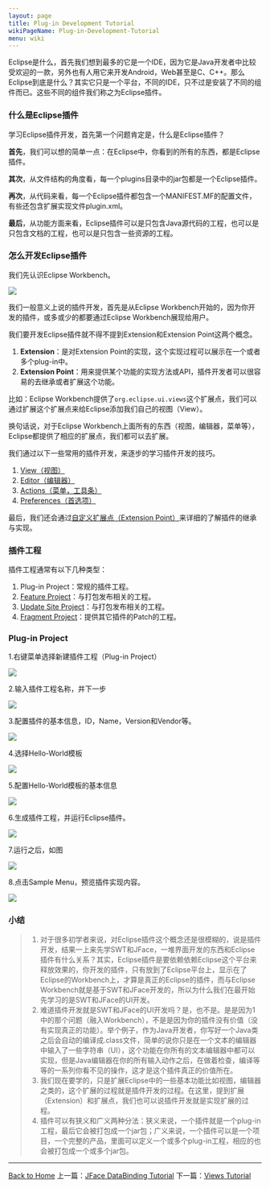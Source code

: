 ```yaml
---
layout: page
title: Plug-in Development Tutorial
wikiPageName: Plug-in-Development-Tutorial
menu: wiki
---
```


Eclipse是什么，首先我们想到最多的它是一个IDE，因为它是Java开发者中比较受欢迎的一款，另外也有人用它来开发Android，Web甚至是C、C++。那么Eclipse到底是什么？其实它只是一个平台，不同的IDE，只不过是安装了不同的组件而已。这些不同的组件我们称之为Eclipse插件。

### 什么是Eclipse插件

学习Eclipse插件开发，首先第一个问题肯定是，什么是Eclipse插件？

**首先**，我们可以想的简单一点：在Eclipse中，你看到的所有的东西，都是Eclipse插件。

**其次**，从文件结构的角度看，每一个plugins目录中的jar包都是一个Eclipse插件。

**再次**，从代码来看，每一个Eclipse插件都包含一个MANIFEST.MF的配置文件，有些还包含扩展实现文件plugin.xml。

**最后**，从功能方面来看，Eclipse插件可以是只包含Java源代码的工程，也可以是只包含文档的工程，也可以是只包含一些资源的工程。

### 怎么开发Eclipse插件

我们先认识Eclipse Workbench。

![]({{site.baseurl}}/eclipse.tutorial/wiki/images/image_plugin_workbench.png)

我们一般意义上说的插件开发，首先是从Eclipse Workbench开始的，因为你开发的插件，或多或少的都要通过Eclipse Workbench展现给用户。

我们要开发Eclipse插件就不得不提到Extension和Extension Point这两个概念。

1. **Extension**：是对Extension Point的实现，这个实现过程可以展示在一个或者多个plug-in中。
2. **Extension Point**：用来提供某个功能的实现方法或API，插件开发者可以很容易的去继承或者扩展这个功能。

比如：Eclipse Workbench提供了`org.eclipse.ui.views`这个扩展点，我们可以通过扩展这个扩展点来给Eclipse添加我们自己的视图（View）。

换句话说，对于Eclipse Workbench上面所有的东西（视图，编辑器，菜单等），Eclipse都提供了相应的扩展点，我们都可以去扩展。

我们通过以下一些常用的插件开发，来逐步的学习插件开发的技巧。

1. [View（视图）](http://ecsoya.github.io/eclipse.tutorial/wiki/Views-Tutorial)
2. [Editor（编辑器）](http://ecsoya.github.io/eclipse.tutorial/wiki/Editors-Tutorial)
3. [Actions（菜单，工具条）](http://ecsoya.github.io/eclipse.tutorial/wiki/Action-and-Menus-Tutorial)
4. [Preferences（首选项）](http://ecsoya.github.io/eclipse.tutorial/wiki/Preferences-Tutorial)

最后，我们还会通过[自定义扩展点（Extension Point）](http://ecsoya.github.io/eclipse.tutorial/wiki/ExtensionPoint-Tutorial)来详细的了解插件的继承与实现。

### 插件工程

插件工程通常有以下几种类型：

1. Plug-in Project：常规的插件工程。
2. [Feature Project](http://ecsoya.github.io/eclipse.tutorial/wiki/Feature-Project-Tutorial)：与打包发布相关的工程。
3. [Update Site Project](http://ecsoya.github.io/eclipse.tutorial/wiki/UpdateSite-Project-Tutorial)：与打包发布相关的工程。
4. [Fragment Project](http://ecsoya.github.io/eclipse.tutorial/wiki/Fragment-Project-Tutorial)：提供其它插件的Patch的工程。

### Plug-in Project

1.右键菜单选择新建插件工程（Plug-in Project）

![]({{site.baseurl}}/eclipse.tutorial/wiki/images/create-plugin-1.png)

2.输入插件工程名称，并下一步

![]({{site.baseurl}}/eclipse.tutorial/wiki/images/create-plugin-2.png)

3.配置插件的基本信息，ID，Name，Version和Vendor等。

![]({{site.baseurl}}/eclipse.tutorial/wiki/images/create-plugin-3.png)

4.选择Hello-World模板

![]({{site.baseurl}}/eclipse.tutorial/wiki/images/create-plugin-4.png)

5.配置Hello-World模板的基本信息

![]({{site.baseurl}}/eclipse.tutorial/wiki/images/create-plugin-5.png)

6.生成插件工程，并运行Eclipse插件。

![]({{site.baseurl}}/eclipse.tutorial/wiki/images/create-plugin-6.png)

7.运行之后，如图

![]({{site.baseurl}}/eclipse.tutorial/wiki/images/create-plugin-7.png)

8.点击Sample Menu，预览插件实现内容。

![]({{site.baseurl}}/eclipse.tutorial/wiki/images/create-plugin-8.png)

### 小结
>
> 1. 对于很多初学者来说，对Eclipse插件这个概念还是很模糊的，说是插件开发，结果一上来先学SWT和JFace，一堆界面开发的东西和Eclipse插件有什么关系？其实，Eclipse插件是要依赖依赖Eclipse这个平台来释放效果的，你开发的插件，只有放到了Eclipse平台上，显示在了Eclipse的Workbench上，才算是真正的Eclipse的插件，而与Eclipse Workbench就是基于SWT和JFace开发的，所以为什么我们在最开始先学习的是SWT和JFace的UI开发。
> 2. 难道插件开发就是SWT和JFace的UI开发吗？是，也不是。是是因为1中的那个问题（融入Workbench），不是是因为你的插件没有价值（没有实现真正的功能）。举个例子，作为Java开发者，你写好一个Java类之后会自动的编译成.class文件，简单的说你只是在一个文本的编辑器中输入了一些字符串（UI），这个功能在你所有的文本编辑器中都可以实现，但是Java编辑器在你的所有输入动作之后，在做着检查，编译等等的一系列你看不见的操作，这才是这个插件真正的价值所在。
> 3. 我们现在要学的，只是扩展Eclipse中的一些基本功能比如视图，编辑器之类的，这个扩展的过程就是插件开发的过程。在这里，提到扩展（Extension）和扩展点，我们也可以说插件开发就是实现扩展的过程。
> 4. 插件可以有狭义和广义两种分法：狭义来说，一个插件就是一个plug-in工程，最后它会被打包成一个jar包；广义来说，一个插件可以是一个项目，一个完整的产品，里面可以定义一个或多个plug-in工程，相应的也会被打包成一个或多个jar包。

***
[Back to Home]({{site.baseurl}}/eclipse.tutorial/wiki/) 上一篇：[JFace DataBinding Tutorial](http://ecsoya.github.io/eclipse.tutorial/wiki/JFace-DataBinding-Tutorial) 下一篇：[Views Tutorial](http://ecsoya.github.io/eclipse.tutorial/wiki/Views-Tutorial)
